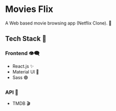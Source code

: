 # Movies Flix

A Web based movie browsing app (Netflix Clone). 🎥

## Tech Stack 🥪
### Frontend 👁‍🗨
- React.js ✨
- Material UI 🌟
- Sass 🟣

### API 🔗
- TMDB 🎬
